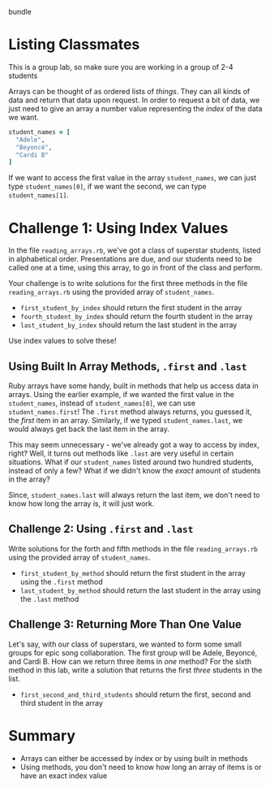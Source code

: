 bundle
# Listing Classmates

This is a group lab, so make sure you are working in a group of 2-4 students

Arrays can be thought of as ordered lists of _things_.  They can all kinds of
data and return that data upon request.  In order to request a bit of data, we
just need to give an array a number value representing the _index_ of the data
we want.

```ruby
student_names = [
  "Adele",
  "Beyoncé",
  "Cardi B"
]
```

If we want to access the first value in the array `student_names`, we can just
type `student_names[0]`, if we want the second, we can type `student_names[1]`.

# Challenge 1: Using Index Values

In the file `reading_arrays.rb`, we've got a class of superstar students, listed
in alphabetical order. Presentations are due, and our students need to be called
one at a time, using this array, to go in front of the class and perform.

Your challenge is to write solutions for the first three methods in the file
`reading_arrays.rb` using the provided array of `student_names`.  

* `first_student_by_index` should return the first student in the array
* `fourth_student_by_index` should return the fourth student in the array
* `last_student_by_index` should return the last student in the array

Use index values to solve these!

## Using Built In Array Methods, `.first` and `.last`

Ruby arrays have some handy, built in methods that help us access data in
arrays. Using the earlier example, if we wanted the first value in the
`student_names`, instead of `student_names[0]`, we can use
`student_names.first`! The `.first` method always returns, you guessed it, the
_first_ item in an array. Similarly, if we typed `student_names.last`, we would
always get back the last item in the array.

This may seem unnecessary - we've already got a way to access by index, right?
Well, it turns out methods like `.last` are very useful in certain situations.
What if our `student_names` listed around two hundred students, instead of
only a few? What if we didn't know the _exact_ amount of students in the array?

Since, `student_names.last` will always return the last item, we don't need to
know how long the array is, it will just work.

## Challenge 2: Using `.first` and `.last`

Write solutions for the forth and fifth methods in the file `reading_arrays.rb`
using the provided array of `student_names`.  

* `first_student_by_method` should return the first student in the array using the `.first` method
* `last_student_by_method` should return the last student in the array using the `.last` method

## Challenge 3: Returning More Than One Value

Let's say, with our class of superstars, we wanted to form some small groups for
epic song collaboration.  The first group will be Adele, Beyoncé, and Cardi B.
How can we return three items in _one_ method? For the sixth method in this lab,
write a solution that returns the first _three_ students in the list.

* `first_second_and_third_students` should return the first, second and third student in the array

# Summary

* Arrays can either be accessed by index or by using built in methods
* Using methods, you don't need to know how long an array of items is or have
an exact index value
